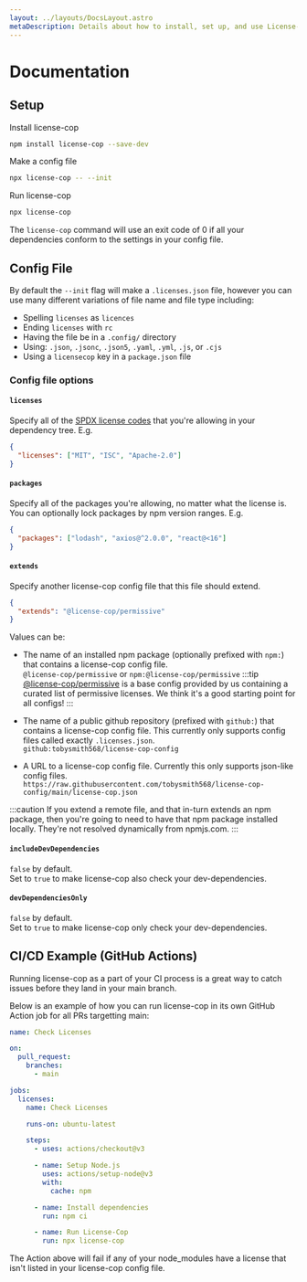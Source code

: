 ```yaml
---
layout: ../layouts/DocsLayout.astro
metaDescription: Details about how to install, set up, and use License-Cop along with details about all the different configuration options.
---
```


# Documentation

## Setup

Install license-cop

```bash
npm install license-cop --save-dev
```

Make a config file

```bash
npx license-cop -- --init
```

Run license-cop

```bash
npx license-cop
```

The `license-cop` command will use an exit code of 0 if all your dependencies conform to the settings in your config file.

## Config File

By default the `--init` flag will make a `.licenses.json` file, however you can use many different variations of file name and file type including:

<!--- cspell:disable-next-line --->

- Spelling `licenses` as `licences`
- Ending `licenses` with `rc`
- Having the file be in a `.config/` directory
- Using: `.json`, `.jsonc`, `.json5`, `.yaml`, `.yml`, `.js`, or `.cjs`
- Using a `licensecop` key in a `package.json` file

### Config file options

#### `licenses`

Specify all of the [SPDX license codes](https://spdx.org/licenses/) that you're allowing in your dependency tree. E.g.

```json
{
  "licenses": ["MIT", "ISC", "Apache-2.0"]
}
```

#### `packages`

Specify all of the packages you're allowing, no matter what the license is. You can optionally lock packages by npm version ranges. E.g.

```json
{
  "packages": ["lodash", "axios@^2.0.0", "react@<16"]
}
```

#### `extends`

Specify another license-cop config file that this file should extend.

```json
{
  "extends": "@license-cop/permissive"
}
```

Values can be:

- The name of an installed npm package (optionally prefixed with `npm:`) that contains a license-cop config file.  
  `@license-cop/permissive` or `npm:@license-cop/permissive`
  :::tip
  [@license-cop/permissive](https://www.npmjs.com/package/@license-cop/permissive) is a base config provided by us containing a curated list of permissive licenses. We think it's a good starting point for all configs!
  :::

- The name of a public github repository (prefixed with `github:`) that contains a license-cop config file. This currently only supports config files called exactly `.licenses.json`.  
  `github:tobysmith568/license-cop-config`

- A URL to a license-cop config file. Currently this only supports json-like config files.  
  `https://raw.githubusercontent.com/tobysmith568/license-cop-config/main/license-cop.json`

:::caution
If you extend a remote file, and that in-turn extends an npm package, then you're going to need to have that npm package installed locally. They're not resolved dynamically from npmjs.com.
:::

#### `includeDevDependencies`

`false` by default.  
Set to `true` to make license-cop also check your dev-dependencies.

#### `devDependenciesOnly`

`false` by default.  
Set to `true` to make license-cop only check your dev-dependencies.

## CI/CD Example (GitHub Actions)

Running license-cop as a part of your CI process is a great way to catch issues before they land in your main branch.

Below is an example of how you can run license-cop in its own GitHub Action job for all PRs targetting main:

```yaml
name: Check Licenses

on:
  pull_request:
    branches:
      - main

jobs:
  licenses:
    name: Check Licenses

    runs-on: ubuntu-latest

    steps:
      - uses: actions/checkout@v3

      - name: Setup Node.js
        uses: actions/setup-node@v3
        with:
          cache: npm

      - name: Install dependencies
        run: npm ci

      - name: Run License-Cop
        run: npx license-cop
```

The Action above will fail if any of your node_modules have a license that isn't listed in your license-cop config file.
